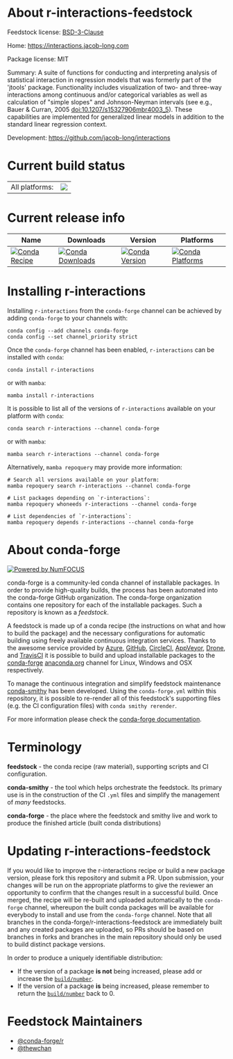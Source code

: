 About r-interactions-feedstock
==============================

Feedstock license: [BSD-3-Clause](https://github.com/conda-forge/r-interactions-feedstock/blob/main/LICENSE.txt)

Home: https://interactions.jacob-long.com

Package license: MIT

Summary: A suite of functions for conducting and interpreting analysis of statistical interaction in regression models that was formerly part of the 'jtools' package. Functionality includes visualization of two- and three-way interactions among continuous and/or categorical variables as well as calculation of "simple slopes" and Johnson-Neyman intervals (see e.g., Bauer & Curran, 2005 <doi:10.1207/s15327906mbr4003_5>). These capabilities are implemented for generalized linear models in addition to the standard linear regression context.

Development: https://github.com/jacob-long/interactions

Current build status
====================


<table><tr><td>All platforms:</td>
    <td>
      <a href="https://dev.azure.com/conda-forge/feedstock-builds/_build/latest?definitionId=17297&branchName=main">
        <img src="https://dev.azure.com/conda-forge/feedstock-builds/_apis/build/status/r-interactions-feedstock?branchName=main">
      </a>
    </td>
  </tr>
</table>

Current release info
====================

| Name | Downloads | Version | Platforms |
| --- | --- | --- | --- |
| [![Conda Recipe](https://img.shields.io/badge/recipe-r--interactions-green.svg)](https://anaconda.org/conda-forge/r-interactions) | [![Conda Downloads](https://img.shields.io/conda/dn/conda-forge/r-interactions.svg)](https://anaconda.org/conda-forge/r-interactions) | [![Conda Version](https://img.shields.io/conda/vn/conda-forge/r-interactions.svg)](https://anaconda.org/conda-forge/r-interactions) | [![Conda Platforms](https://img.shields.io/conda/pn/conda-forge/r-interactions.svg)](https://anaconda.org/conda-forge/r-interactions) |

Installing r-interactions
=========================

Installing `r-interactions` from the `conda-forge` channel can be achieved by adding `conda-forge` to your channels with:

```
conda config --add channels conda-forge
conda config --set channel_priority strict
```

Once the `conda-forge` channel has been enabled, `r-interactions` can be installed with `conda`:

```
conda install r-interactions
```

or with `mamba`:

```
mamba install r-interactions
```

It is possible to list all of the versions of `r-interactions` available on your platform with `conda`:

```
conda search r-interactions --channel conda-forge
```

or with `mamba`:

```
mamba search r-interactions --channel conda-forge
```

Alternatively, `mamba repoquery` may provide more information:

```
# Search all versions available on your platform:
mamba repoquery search r-interactions --channel conda-forge

# List packages depending on `r-interactions`:
mamba repoquery whoneeds r-interactions --channel conda-forge

# List dependencies of `r-interactions`:
mamba repoquery depends r-interactions --channel conda-forge
```


About conda-forge
=================

[![Powered by
NumFOCUS](https://img.shields.io/badge/powered%20by-NumFOCUS-orange.svg?style=flat&colorA=E1523D&colorB=007D8A)](https://numfocus.org)

conda-forge is a community-led conda channel of installable packages.
In order to provide high-quality builds, the process has been automated into the
conda-forge GitHub organization. The conda-forge organization contains one repository
for each of the installable packages. Such a repository is known as a *feedstock*.

A feedstock is made up of a conda recipe (the instructions on what and how to build
the package) and the necessary configurations for automatic building using freely
available continuous integration services. Thanks to the awesome service provided by
[Azure](https://azure.microsoft.com/en-us/services/devops/), [GitHub](https://github.com/),
[CircleCI](https://circleci.com/), [AppVeyor](https://www.appveyor.com/),
[Drone](https://cloud.drone.io/welcome), and [TravisCI](https://travis-ci.com/)
it is possible to build and upload installable packages to the
[conda-forge](https://anaconda.org/conda-forge) [anaconda.org](https://anaconda.org/)
channel for Linux, Windows and OSX respectively.

To manage the continuous integration and simplify feedstock maintenance
[conda-smithy](https://github.com/conda-forge/conda-smithy) has been developed.
Using the ``conda-forge.yml`` within this repository, it is possible to re-render all of
this feedstock's supporting files (e.g. the CI configuration files) with ``conda smithy rerender``.

For more information please check the [conda-forge documentation](https://conda-forge.org/docs/).

Terminology
===========

**feedstock** - the conda recipe (raw material), supporting scripts and CI configuration.

**conda-smithy** - the tool which helps orchestrate the feedstock.
                   Its primary use is in the construction of the CI ``.yml`` files
                   and simplify the management of *many* feedstocks.

**conda-forge** - the place where the feedstock and smithy live and work to
                  produce the finished article (built conda distributions)


Updating r-interactions-feedstock
=================================

If you would like to improve the r-interactions recipe or build a new
package version, please fork this repository and submit a PR. Upon submission,
your changes will be run on the appropriate platforms to give the reviewer an
opportunity to confirm that the changes result in a successful build. Once
merged, the recipe will be re-built and uploaded automatically to the
`conda-forge` channel, whereupon the built conda packages will be available for
everybody to install and use from the `conda-forge` channel.
Note that all branches in the conda-forge/r-interactions-feedstock are
immediately built and any created packages are uploaded, so PRs should be based
on branches in forks and branches in the main repository should only be used to
build distinct package versions.

In order to produce a uniquely identifiable distribution:
 * If the version of a package **is not** being increased, please add or increase
   the [``build/number``](https://docs.conda.io/projects/conda-build/en/latest/resources/define-metadata.html#build-number-and-string).
 * If the version of a package **is** being increased, please remember to return
   the [``build/number``](https://docs.conda.io/projects/conda-build/en/latest/resources/define-metadata.html#build-number-and-string)
   back to 0.

Feedstock Maintainers
=====================

* [@conda-forge/r](https://github.com/conda-forge/r/)
* [@thewchan](https://github.com/thewchan/)

